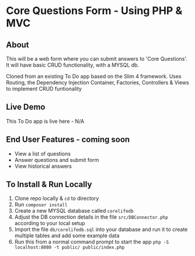 # Core Questions Form - Using PHP & MVC

## About
This will be a web form where you can submit answers to 'Core Questions'. It will have basic CRUD functionality, with a MYSQL db.

Cloned from an existing To Do app based on the Slim 4 framework.
Uses Routing, the Dependency Injection Container, Factories, Controllers & Views to implement CRUD funtionality

## Live Demo
This To Do app is live here - N/A

## End User Features - coming soon
- View a list of questions
- Answer questions and submit form
- View historical answers

## To Install & Run Locally
1. Clone repo locally & `cd` to directory
2. Run `composer install`
3. Create a new MYSQL database called `corelifedb`
4. Adjust the DB connection details in the file `src/DBConnector.php` according to your local setup
5. Import the file `db/corelifedb.sql` into your database and run it to create multiple tables and add some example data
6. Run this from a normal command prompt to start the app `php -S localhost:8080 -t public/ public/index.php`


